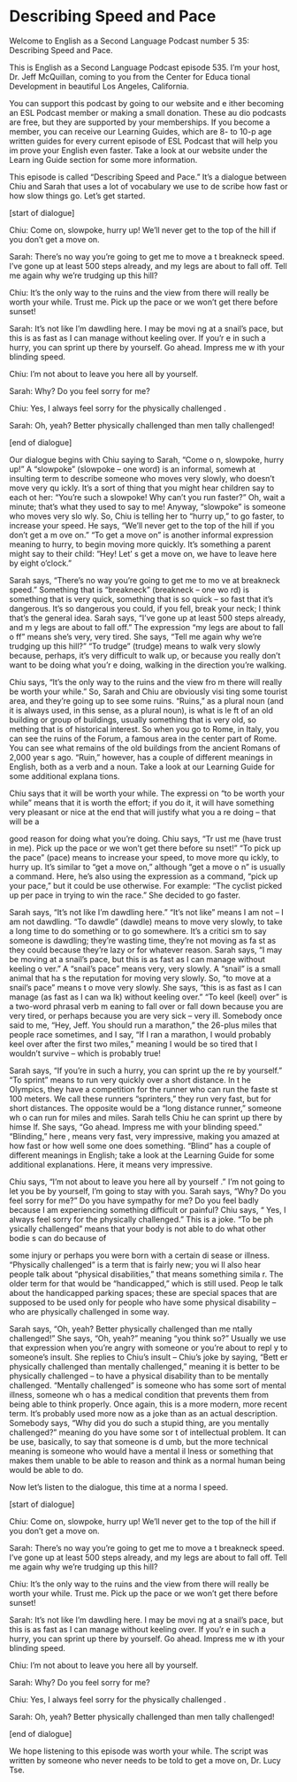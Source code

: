 # Describing Speed and Pace

Welcome to English as a Second Language Podcast number 5 35: Describing Speed and Pace.

This is English as a Second Language Podcast episode 535.  I’m your host, Dr. Jeff McQuillan, coming to you from the Center for Educa tional Development in beautiful Los Angeles, California.

You can support this podcast by going to our website and e ither becoming an ESL Podcast member or making a small donation.  These au dio podcasts are free, but they are supported by your memberships.  If you  become a member, you can receive our Learning Guides, which are 8- to 10-p age written guides for every current episode of ESL Podcast that will help you im prove your English even faster.  Take a look at our website under the Learn ing Guide section for some more information.

This episode is called “Describing Speed and Pace.”  It’s a  dialogue between Chiu and Sarah that uses a lot of vocabulary we use to de scribe how fast or how slow things go.  Let’s get started.

[start of dialogue]

Chiu:  Come on, slowpoke, hurry up!  We’ll never get to  the top of the hill if you don’t get a move on.

Sarah:  There’s no way you’re going to get me to move a t breakneck speed.  I’ve gone up at least 500 steps already, and my legs are about  to fall off.  Tell me again why we’re trudging up this hill?

Chiu:  It’s the only way to the ruins and the view from there will really be worth your while.  Trust me.  Pick up the pace or we won’t get  there before sunset!

Sarah:  It’s not like I’m dawdling here.  I may be movi ng at a snail’s pace, but this is as fast as I can manage without keeling over.  If you’r e in such a hurry, you can sprint up there by yourself.  Go ahead.  Impress me w ith your blinding speed.

Chiu:  I’m not about to leave you here all by yourself.

Sarah:  Why?  Do you feel sorry for me?

Chiu:  Yes, I always feel sorry for the physically challenged .

  Sarah:  Oh, yeah?  Better physically challenged than men tally challenged!

[end of dialogue]

Our dialogue begins with Chiu saying to Sarah, “Come o n, slowpoke, hurry up!” A “slowpoke” (slowpoke – one word) is an informal, somewh at insulting term to describe someone who moves very slowly, who doesn’t move very qu ickly.  It’s a sort of thing that you might hear children say to each ot her: “You’re such a slowpoke!  Why can’t you run faster?”  Oh, wait a minute;  that’s what they used to say to me!  Anyway, “slowpoke” is someone who moves very slo wly.  So, Chiu is telling her to “hurry up,” to go faster, to increase your speed.  He says, “We’ll never get to the top of the hill if you don’t get a m ove on.”  “To get a move on” is another informal expression meaning to hurry, to begin moving more quickly.  It’s something a parent might say to their child: “Hey!  Let’ s get a move on, we have to leave here by eight o’clock.”

Sarah says, “There’s no way you’re going to get me to mo ve at breakneck speed.”  Something that is “breakneck” (breakneck – one wo rd) is something that is very quick, something that is so quick – so fast that it’s dangerous.  It’s so dangerous you could, if you fell, break your neck; I think that’s the general idea. Sarah says, “I’ve gone up at least 500 steps already, and m y legs are about to fall off.”  The expression “my legs are about to fall o ff” means she’s very, very tired.  She says, “Tell me again why we’re trudging up  this hill?”  “To trudge” (trudge) means to walk very slowly because, perhaps, it’s very difficult to walk up, or because you really don’t want to be doing what you’r e doing, walking in the direction you’re walking.

Chiu says, “It’s the only way to the ruins and the view fro m there will really be worth your while.”  So, Sarah and Chiu are obviously visi ting some tourist area, and they’re going up to see some ruins.  “Ruins,” as a plural noun (and it is always used, in this sense, as a plural noun), is what is le ft of an old building or group of buildings, usually something that is very old, so mething that is of historical interest.  So when you go to Rome, in Italy, you can see the ruins of the Forum, a famous area in the center part of Rome.  You  can see what remains of the old buildings from the ancient Romans of 2,000 year s ago.  “Ruin,” however, has a couple of different meanings in English, both as a  verb and a noun.  Take a look at our Learning Guide for some additional explana tions.

Chiu says that it will be worth your while.  The expressi on “to be worth your while” means that it is worth the effort; if you do it, it will have something very pleasant or nice at the end that will justify what you a re doing – that will be a

  good reason for doing what you’re doing.  Chiu says, “Tr ust me (have trust in me).  Pick up the pace or we won’t get there before su nset!”  “To pick up the pace” (pace) means to increase your speed, to move more qu ickly, to hurry up. It’s similar to “get a move on,” although “get a move o n” is usually a command. Here, he’s also using the expression as a command, “pick up  your pace,” but it could be use otherwise.  For example: “The cyclist picked up  per pace in trying to win the race.”  She decided to go faster.

Sarah says, “It’s not like I’m dawdling here.”  “It’s not  like” means I am not – I am not dawdling.  “To dawdle” (dawdle) means to move very  slowly, to take a long time to do something or to go somewhere.  It’s a critici sm to say someone is dawdling; they’re wasting time, they’re not moving as fa st as they could because they’re lazy or for whatever reason.  Sarah says, “I may be moving at a snail’s pace, but this is as fast as I can manage without keeling o ver.”  A “snail’s pace” means very, very slowly.  A “snail” is a small animal that ha s the reputation for moving very slowly.  So, “to move at a snail’s pace” means t o move very slowly. She says, “this is as fast as I can manage (as fast as I can wa lk) without keeling over.”  “To keel (keel) over” is a two-word phrasal verb m eaning to fall over or fall down because you are very tired, or perhaps because you are  very sick – very ill. Somebody once said to me, “Hey, Jeff.  You should run a  marathon,” the 26-plus miles that people race sometimes, and I say, “If I ran a  marathon, I would probably keel over after the first two miles,” meaning  I would be so tired that I wouldn’t survive – which is probably true!

Sarah says, “If you’re in such a hurry, you can sprint up the re by yourself.”  “To sprint” means to run very quickly over a short distance.  In t he Olympics, they have a competition for the runner who can run the faste st 100 meters.  We call these runners “sprinters,” they run very fast, but for short  distances.  The opposite would be a “long distance runner,” someone wh o can run for miles and miles.  Sarah tells Chiu he can sprint up there by himse lf.  She says, “Go ahead. Impress me with your blinding speed.”  “Blinding,” here , means very fast, very impressive, making you amazed at how fast or how well some one does something.  “Blind” has a couple of different meanings in English; take a look at the Learning Guide for some additional explanations.  Here, it means very impressive.

Chiu says, “I’m not about to leave you here all by yourself .”  I’m not going to let you be by yourself, I’m going to stay with you.  Sarah says, “Why?  Do you feel sorry for me?”  Do you have sympathy for me?  Do you feel  badly because I am experiencing something difficult or painful?  Chiu says, “ Yes, I always feel sorry for the physically challenged.”  This is a joke.  “To be ph ysically challenged” means that your body is not able to do what other bodie s can do because of

  some injury or perhaps you were born with a certain di sease or illness. “Physically challenged” is a term that is fairly new; you wi ll also hear people talk about “physical disabilities,” that means something simila r.  The older term for that would be “handicapped,” which is still used.  Peop le talk about the handicapped parking spaces; these are special spaces that are supposed to be used only for people who have some physical disability – who  are physically challenged in some way.

Sarah says, “Oh, yeah?  Better physically challenged than me ntally challenged!” She says, “Oh, yeah?” meaning “you think so?” Usually we use that expression when you’re angry with someone or you’re about to repl y to someone’s insult. She replies to Chiu’s insult – Chiu’s joke by saying, “Bett er physically challenged than mentally challenged,” meaning it is better to be physically challenged – to have a physical disability than to be mentally challenged.  “Mentally challenged” is someone who has some sort of mental illness, someone wh o has a medical condition that prevents them from being able to think properly.  Once again, this is a more modern, more recent term.  It’s probably used more now as a joke than as an actual description.  Somebody says, “Why did you do such a stupid thing, are you mentally challenged?” meaning do you have some sor t of intellectual problem.  It can be use, basically, to say that someone is d umb, but the more technical meaning is someone who would have a mental il lness or something that makes them unable to be able to reason and think as a normal human being would be able to do.

Now let’s listen to the dialogue, this time at a norma l speed.

[start of dialogue]

Chiu:  Come on, slowpoke, hurry up!  We’ll never get to  the top of the hill if you don’t get a move on.

Sarah:  There’s no way you’re going to get me to move a t breakneck speed.  I’ve gone up at least 500 steps already, and my legs are about  to fall off.  Tell me again why we’re trudging up this hill?

Chiu:  It’s the only way to the ruins and the view from there will really be worth your while.  Trust me.  Pick up the pace or we won’t get  there before sunset!

Sarah:  It’s not like I’m dawdling here.  I may be movi ng at a snail’s pace, but this is as fast as I can manage without keeling over.  If you’r e in such a hurry, you can sprint up there by yourself.  Go ahead.  Impress me w ith your blinding speed.

  Chiu:  I’m not about to leave you here all by yourself.

Sarah:  Why?  Do you feel sorry for me?

Chiu:  Yes, I always feel sorry for the physically challenged .

Sarah:  Oh, yeah?  Better physically challenged than men tally challenged!

[end of dialogue]

We hope listening to this episode was worth your while.   The script was written by someone who never needs to be told to get a move on, Dr. Lucy Tse.





